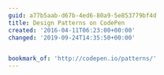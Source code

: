 ```yaml
---
guid: a77b5aab-d67b-4ed6-80a9-5e853779bf4d
title: Design Patterns on CodePen
created: '2016-04-11T06:23:00+00:00'
changed: '2019-09-24T14:35:50+00:00'


bookmark_of: 'http://codepen.io/patterns/'
---
```




